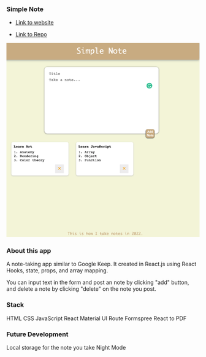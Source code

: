 
### Simple Note

- [Link to website](https://rachel-simple-note.netlify.app)

- [Link to Repo](https://github.com/xinyirachel/Simple-Note)

![Index](/docs/index.png)

### About this app

A note-taking app similar to Google Keep. It created in React.js using React Hooks, state, props, and array mapping. 

You can input text in the form and post an note by clicking "add" button, and delete a note by clicking "delete" on the note you post.

### Stack
HTML
CSS
JavaScript
React
Material UI
Route
Formspree
React to PDF

### Future Development
Local storage for the note you take
Night Mode



